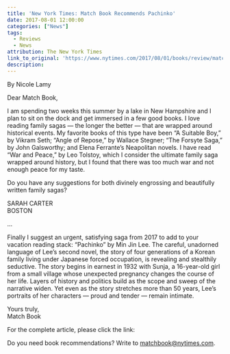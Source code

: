 ```yaml
---
title: 'New York Times: Match Book Recommends Pachinko'
date: 2017-08-01 12:00:00
categories: ["News"]
tags:
  - Reviews
  - News
attribution: The New York Times
link_to_original: 'https://www.nytimes.com/2017/08/01/books/review/match-book-fictional-family-sagas.html'
description:
---
```



By Nicole Lamy

Dear Match Book,

I am spending two weeks this summer by a lake in New Hampshire and I plan to sit on the dock and get immersed in a few good books. I love reading family sagas — the longer the better — that are wrapped around historical events. My favorite books of this type have been “A Suitable Boy,” by Vikram Seth; “Angle of Repose,” by Wallace Stegner; “The Forsyte Saga,” by John Galsworthy; and Elena Ferrante’s Neapolitan novels. I have read “War and Peace,” by Leo Tolstoy, which I consider the ultimate family saga wrapped around history, but I found that there was too much war and not enough peace for my taste.

Do you have any suggestions for both divinely engrossing and beautifully written family sagas?

SARAH CARTER
<br>BOSTON

…

Finally I suggest an urgent, satisfying saga from 2017 to add to your vacation reading stack: “Pachinko” by Min Jin Lee. The careful, unadorned language of Lee’s second novel, the story of four generations of a Korean family living under Japanese forced occupation, is revealing and stealthily seductive. The story begins in earnest in 1932 with Sunja, a 16-year-old girl from a small village whose unexpected pregnancy changes the course of her life. Layers of history and politics build as the scope and sweep of the narrative widen. Yet even as the story stretches more than 50 years, Lee’s portraits of her characters — proud and tender — remain intimate.

Yours truly,
<br>Match Book

For the complete article, please click the link:

Do you need book recommendations? Write to matchbook@nytimes.com.